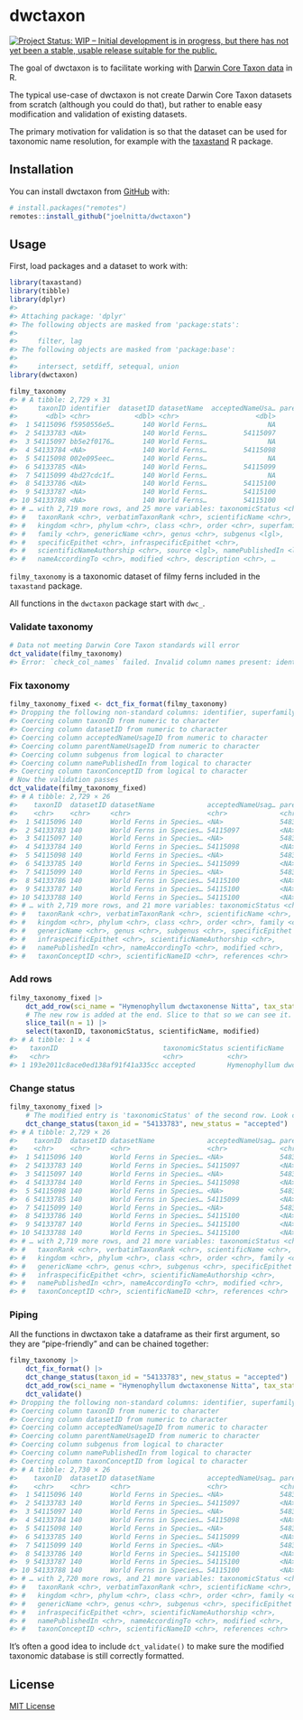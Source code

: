 
<!-- README.md is generated from README.Rmd. Please edit that file -->

# dwctaxon

<!-- badges: start -->

[![Project Status: WIP – Initial development is in progress, but there
has not yet been a stable, usable release suitable for the
public.](https://www.repostatus.org/badges/latest/wip.svg)](https://www.repostatus.org/#wip)
<!-- badges: end -->

The goal of dwctaxon is to facilitate working with [Darwin Core Taxon
data](https://dwc.tdwg.org/terms/#taxon) in R.

The typical use-case of dwctaxon is not create Darwin Core Taxon
datasets from scratch (although you could do that), but rather to enable
easy modification and validation of existing datasets.

The primary motivation for validation is so that the dataset can be used
for taxonomic name resolution, for example with the
[taxastand](https://github.com/joelnitta/taxastand) R package.

## Installation

You can install dwctaxon from [GitHub](https://github.com/) with:

``` r
# install.packages("remotes")
remotes::install_github("joelnitta/dwctaxon")
```

## Usage

First, load packages and a dataset to work with:

``` r
library(taxastand)
library(tibble)
library(dplyr)
#> 
#> Attaching package: 'dplyr'
#> The following objects are masked from 'package:stats':
#> 
#>     filter, lag
#> The following objects are masked from 'package:base':
#> 
#>     intersect, setdiff, setequal, union
library(dwctaxon)

filmy_taxonomy
#> # A tibble: 2,729 × 31
#>     taxonID identifier  datasetID datasetName  acceptedNameUsa… parentNameUsage…
#>       <dbl> <chr>           <dbl> <chr>                   <dbl>            <dbl>
#>  1 54115096 f5950556e5…       140 World Ferns…               NA         54830341
#>  2 54133783 <NA>              140 World Ferns…         54115097               NA
#>  3 54115097 bb5e2f0176…       140 World Ferns…               NA         54830341
#>  4 54133784 <NA>              140 World Ferns…         54115098               NA
#>  5 54115098 002e095eec…       140 World Ferns…               NA         54830341
#>  6 54133785 <NA>              140 World Ferns…         54115099               NA
#>  7 54115099 4bd27cdc1f…       140 World Ferns…               NA         54830341
#>  8 54133786 <NA>              140 World Ferns…         54115100               NA
#>  9 54133787 <NA>              140 World Ferns…         54115100               NA
#> 10 54133788 <NA>              140 World Ferns…         54115100               NA
#> # … with 2,719 more rows, and 25 more variables: taxonomicStatus <chr>,
#> #   taxonRank <chr>, verbatimTaxonRank <chr>, scientificName <chr>,
#> #   kingdom <chr>, phylum <chr>, class <chr>, order <chr>, superfamily <lgl>,
#> #   family <chr>, genericName <chr>, genus <chr>, subgenus <lgl>,
#> #   specificEpithet <chr>, infraspecificEpithet <chr>,
#> #   scientificNameAuthorship <chr>, source <lgl>, namePublishedIn <lgl>,
#> #   nameAccordingTo <chr>, modified <chr>, description <chr>, …
```

`filmy_taxonomy` is a taxonomic dataset of filmy ferns included in the
`taxastand` package.

All functions in the `dwctaxon` package start with `dwc_`.

### Validate taxonomy

``` r
# Data not meeting Darwin Core Taxon standards will error
dct_validate(filmy_taxonomy)
#> Error: `check_col_names` failed. Invalid column names present: identifier, superfamily, source, description, isExtinct. See dct_terms for valid column names.
```

### Fix taxonomy

``` r
filmy_taxonomy_fixed <- dct_fix_format(filmy_taxonomy)
#> Dropping the following non-standard columns: identifier, superfamily, source, description, isExtinct
#> Coercing column taxonID from numeric to character
#> Coercing column datasetID from numeric to character
#> Coercing column acceptedNameUsageID from numeric to character
#> Coercing column parentNameUsageID from numeric to character
#> Coercing column subgenus from logical to character
#> Coercing column namePublishedIn from logical to character
#> Coercing column taxonConceptID from logical to character
# Now the validation passes
dct_validate(filmy_taxonomy_fixed)
#> # A tibble: 2,729 × 26
#>    taxonID  datasetID datasetName             acceptedNameUsag… parentNameUsage…
#>    <chr>    <chr>     <chr>                   <chr>             <chr>           
#>  1 54115096 140       World Ferns in Species… <NA>              54830341        
#>  2 54133783 140       World Ferns in Species… 54115097          <NA>            
#>  3 54115097 140       World Ferns in Species… <NA>              54830341        
#>  4 54133784 140       World Ferns in Species… 54115098          <NA>            
#>  5 54115098 140       World Ferns in Species… <NA>              54830341        
#>  6 54133785 140       World Ferns in Species… 54115099          <NA>            
#>  7 54115099 140       World Ferns in Species… <NA>              54830341        
#>  8 54133786 140       World Ferns in Species… 54115100          <NA>            
#>  9 54133787 140       World Ferns in Species… 54115100          <NA>            
#> 10 54133788 140       World Ferns in Species… 54115100          <NA>            
#> # … with 2,719 more rows, and 21 more variables: taxonomicStatus <chr>,
#> #   taxonRank <chr>, verbatimTaxonRank <chr>, scientificName <chr>,
#> #   kingdom <chr>, phylum <chr>, class <chr>, order <chr>, family <chr>,
#> #   genericName <chr>, genus <chr>, subgenus <chr>, specificEpithet <chr>,
#> #   infraspecificEpithet <chr>, scientificNameAuthorship <chr>,
#> #   namePublishedIn <chr>, nameAccordingTo <chr>, modified <chr>,
#> #   taxonConceptID <chr>, scientificNameID <chr>, references <chr>
```

### Add rows

``` r
filmy_taxonomy_fixed |>
    dct_add_row(sci_name = "Hymenophyllum dwctaxonense Nitta", tax_status = "accepted") |>
    # The new row is added at the end. Slice to that so we can see it.
    slice_tail(n = 1) |>
    select(taxonID, taxonomicStatus, scientificName, modified)
#> # A tibble: 1 × 4
#>   taxonID                          taxonomicStatus scientificName     modified  
#>   <chr>                            <chr>           <chr>              <chr>     
#> 1 193e2011c8ace0ed138af91f41a335cc accepted        Hymenophyllum dwc… 2021-12-0…
```

### Change status

``` r
filmy_taxonomy_fixed |>
    # The modified entry is 'taxonomicStatus' of the second row. Look carefully...
    dct_change_status(taxon_id = "54133783", new_status = "accepted")
#> # A tibble: 2,729 × 26
#>    taxonID  datasetID datasetName             acceptedNameUsag… parentNameUsage…
#>    <chr>    <chr>     <chr>                   <chr>             <chr>           
#>  1 54115096 140       World Ferns in Species… <NA>              54830341        
#>  2 54133783 140       World Ferns in Species… 54115097          <NA>            
#>  3 54115097 140       World Ferns in Species… <NA>              54830341        
#>  4 54133784 140       World Ferns in Species… 54115098          <NA>            
#>  5 54115098 140       World Ferns in Species… <NA>              54830341        
#>  6 54133785 140       World Ferns in Species… 54115099          <NA>            
#>  7 54115099 140       World Ferns in Species… <NA>              54830341        
#>  8 54133786 140       World Ferns in Species… 54115100          <NA>            
#>  9 54133787 140       World Ferns in Species… 54115100          <NA>            
#> 10 54133788 140       World Ferns in Species… 54115100          <NA>            
#> # … with 2,719 more rows, and 21 more variables: taxonomicStatus <chr>,
#> #   taxonRank <chr>, verbatimTaxonRank <chr>, scientificName <chr>,
#> #   kingdom <chr>, phylum <chr>, class <chr>, order <chr>, family <chr>,
#> #   genericName <chr>, genus <chr>, subgenus <chr>, specificEpithet <chr>,
#> #   infraspecificEpithet <chr>, scientificNameAuthorship <chr>,
#> #   namePublishedIn <chr>, nameAccordingTo <chr>, modified <chr>,
#> #   taxonConceptID <chr>, scientificNameID <chr>, references <chr>
```

### Piping

All the functions in dwctaxon take a dataframe as their first argument,
so they are “pipe-friendly” and can be chained together:

``` r
filmy_taxonomy |>
    dct_fix_format() |>
    dct_change_status(taxon_id = "54133783", new_status = "accepted") |>
    dct_add_row(sci_name = "Hymenophyllum dwctaxonense Nitta", tax_status = "accepted") |>
    dct_validate()
#> Dropping the following non-standard columns: identifier, superfamily, source, description, isExtinct
#> Coercing column taxonID from numeric to character
#> Coercing column datasetID from numeric to character
#> Coercing column acceptedNameUsageID from numeric to character
#> Coercing column parentNameUsageID from numeric to character
#> Coercing column subgenus from logical to character
#> Coercing column namePublishedIn from logical to character
#> Coercing column taxonConceptID from logical to character
#> # A tibble: 2,730 × 26
#>    taxonID  datasetID datasetName             acceptedNameUsag… parentNameUsage…
#>    <chr>    <chr>     <chr>                   <chr>             <chr>           
#>  1 54115096 140       World Ferns in Species… <NA>              54830341        
#>  2 54133783 140       World Ferns in Species… 54115097          <NA>            
#>  3 54115097 140       World Ferns in Species… <NA>              54830341        
#>  4 54133784 140       World Ferns in Species… 54115098          <NA>            
#>  5 54115098 140       World Ferns in Species… <NA>              54830341        
#>  6 54133785 140       World Ferns in Species… 54115099          <NA>            
#>  7 54115099 140       World Ferns in Species… <NA>              54830341        
#>  8 54133786 140       World Ferns in Species… 54115100          <NA>            
#>  9 54133787 140       World Ferns in Species… 54115100          <NA>            
#> 10 54133788 140       World Ferns in Species… 54115100          <NA>            
#> # … with 2,720 more rows, and 21 more variables: taxonomicStatus <chr>,
#> #   taxonRank <chr>, verbatimTaxonRank <chr>, scientificName <chr>,
#> #   kingdom <chr>, phylum <chr>, class <chr>, order <chr>, family <chr>,
#> #   genericName <chr>, genus <chr>, subgenus <chr>, specificEpithet <chr>,
#> #   infraspecificEpithet <chr>, scientificNameAuthorship <chr>,
#> #   namePublishedIn <chr>, nameAccordingTo <chr>, modified <chr>,
#> #   taxonConceptID <chr>, scientificNameID <chr>, references <chr>
```

It’s often a good idea to include `dct_validate()` to make sure the
modified taxonomic database is still correctly formatted.

## License

[MIT License](LICENSE.md)
